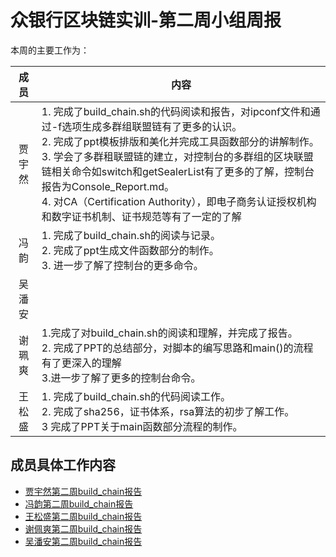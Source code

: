 # 众银行区块链实训-第二周小组周报
本周的主要工作为：

成员|内容
:----:|---
贾宇然|1. 完成了build_chain.sh的代码阅读和报告，对ipconf文件和通过-f选项生成多群组联盟链有了更多的认识。<br />2. 完成了ppt模板排版和美化并完成工具函数部分的讲解制作。<br />3. 学会了多群租联盟链的建立，对控制台的多群组的区块联盟链相关命令如switch和getSealerList有了更多的了解，控制台报告为Console_Report.md。<br />4. 对CA（Certification Authority），即电子商务认证授权机构和数字证书机制、证书规范等有了一定的了解
冯韵|1. 完成了build_chain.sh的阅读与记录。<br />2. 完成了ppt生成文件函数部分的制作。<br />3. 进一步了解了控制台的更多命令。
吴潘安|
谢珮爽|1.完成了对build_chain.sh的阅读和理解，并完成了报告。<br />2. 完成了PPT的总结部分，对脚本的编写思路和main()的流程有了更深入的理解<br />3.进一步了解了更多的控制台命令。                                                             
王松盛|1. 完成了build_chain.sh的代码阅读工作。<br />2. 完成了sha256，证书体系，rsa算法的初步了解工作。<br />3 完成了PPT关于main函数部分流程的制作。

## 成员具体工作内容
- [贾宇然第二周build_chain报告](https://github.com/bisco-fcos/webank/blob/master/day2/%E8%B4%BE%E5%AE%87%E7%84%B6/Build_ChainReport-JiaYuRan.md)
- [冯韵第二周build_chain报告](https://github.com/bisco-fcos/webank/blob/master/day2/%E5%86%AF%E9%9F%B5/BuildChainReport-FengYun.md)
- [王松盛第二周build_chain报告](https://github.com/bisco-fcos/webank/blob/master/day2/%E7%8E%8B%E6%9D%BE%E7%9B%9B/BuildChainReport-WangSongSheng.md)
- [谢佩爽第二周build_chain报告](https://github.com/bisco-fcos/webank/blob/master/day2/%E8%B0%A2%E7%8F%AE%E7%88%BD/BuildChainReport-XiePeiShuang.md)
- [吴潘安第二周build_chain报告](https://github.com/bisco-fcos/webank/blob/master/day2/%E5%90%B4%E6%BD%98%E5%AE%89/BuildChainReport-WuPanAn.md)